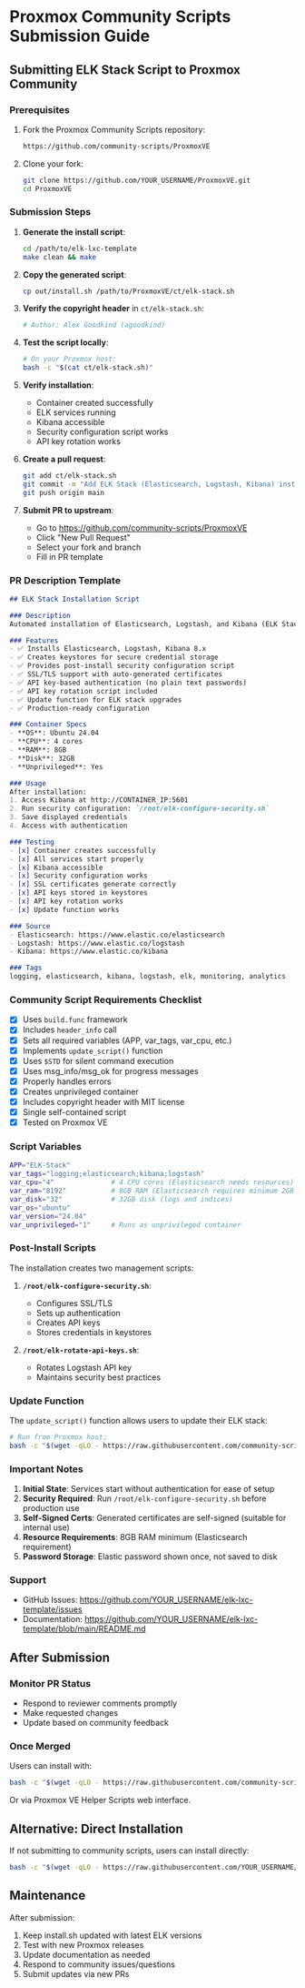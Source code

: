 # Proxmox Community Scripts Submission Guide

## Submitting ELK Stack Script to Proxmox Community

### Prerequisites

1. Fork the Proxmox Community Scripts repository:
   ```bash
   https://github.com/community-scripts/ProxmoxVE
   ```

2. Clone your fork:
   ```bash
   git clone https://github.com/YOUR_USERNAME/ProxmoxVE.git
   cd ProxmoxVE
   ```

### Submission Steps

1. **Generate the install script**:
   ```bash
   cd /path/to/elk-lxc-template
   make clean && make
   ```

2. **Copy the generated script**:
   ```bash
   cp out/install.sh /path/to/ProxmoxVE/ct/elk-stack.sh
   ```

3. **Verify the copyright header** in `ct/elk-stack.sh`:
   ```bash
   # Author: Alex Goodkind (agoodkind)
   ```

3. **Test the script locally**:
   ```bash
   # On your Proxmox host:
   bash -c "$(cat ct/elk-stack.sh)"
   ```

4. **Verify installation**:
   - Container created successfully
   - ELK services running
   - Kibana accessible
   - Security configuration script works
   - API key rotation works

5. **Create a pull request**:
   ```bash
   git add ct/elk-stack.sh
   git commit -m "Add ELK Stack (Elasticsearch, Logstash, Kibana) installation script"
   git push origin main
   ```

6. **Submit PR to upstream**:
   - Go to https://github.com/community-scripts/ProxmoxVE
   - Click "New Pull Request"
   - Select your fork and branch
   - Fill in PR template

### PR Description Template

```markdown
## ELK Stack Installation Script

### Description
Automated installation of Elasticsearch, Logstash, and Kibana (ELK Stack) version 8.x on Ubuntu 24.04 LXC containers.

### Features
- ✅ Installs Elasticsearch, Logstash, Kibana 8.x
- ✅ Creates keystores for secure credential storage
- ✅ Provides post-install security configuration script
- ✅ SSL/TLS support with auto-generated certificates
- ✅ API key-based authentication (no plain text passwords)
- ✅ API key rotation script included
- ✅ Update function for ELK stack upgrades
- ✅ Production-ready configuration

### Container Specs
- **OS**: Ubuntu 24.04
- **CPU**: 4 cores
- **RAM**: 8GB
- **Disk**: 32GB
- **Unprivileged**: Yes

### Usage
After installation:
1. Access Kibana at http://CONTAINER_IP:5601
2. Run security configuration: `/root/elk-configure-security.sh`
3. Save displayed credentials
4. Access with authentication

### Testing
- [x] Container creates successfully
- [x] All services start properly
- [x] Kibana accessible
- [x] Security configuration works
- [x] SSL certificates generate correctly
- [x] API keys stored in keystores
- [x] API key rotation works
- [x] Update function works

### Source
- Elasticsearch: https://www.elastic.co/elasticsearch
- Logstash: https://www.elastic.co/logstash
- Kibana: https://www.elastic.co/kibana

### Tags
logging, elasticsearch, kibana, logstash, elk, monitoring, analytics
```

### Community Script Requirements Checklist

- [x] Uses `build.func` framework
- [x] Includes `header_info` call
- [x] Sets all required variables (APP, var_tags, var_cpu, etc.)
- [x] Implements `update_script()` function
- [x] Uses `$STD` for silent command execution
- [x] Uses msg_info/msg_ok for progress messages
- [x] Properly handles errors
- [x] Creates unprivileged container
- [x] Includes copyright header with MIT license
- [x] Single self-contained script
- [x] Tested on Proxmox VE

### Script Variables

```bash
APP="ELK-Stack"
var_tags="logging;elasticsearch;kibana;logstash"
var_cpu="4"              # 4 CPU cores (Elasticsearch needs resources)
var_ram="8192"           # 8GB RAM (Elasticsearch requires minimum 2GB heap)
var_disk="32"            # 32GB disk (logs and indices)
var_os="ubuntu"
var_version="24.04"
var_unprivileged="1"     # Runs as unprivileged container
```

### Post-Install Scripts

The installation creates two management scripts:

1. **`/root/elk-configure-security.sh`**:
   - Configures SSL/TLS
   - Sets up authentication
   - Creates API keys
   - Stores credentials in keystores

2. **`/root/elk-rotate-api-keys.sh`**:
   - Rotates Logstash API key
   - Maintains security best practices

### Update Function

The `update_script()` function allows users to update their ELK stack:
```bash
# Run from Proxmox host:
bash -c "$(wget -qLO - https://raw.githubusercontent.com/community-scripts/ProxmoxVE/main/ct/elk-stack.sh)" -s --update
```

### Important Notes

1. **Initial State**: Services start without authentication for ease of setup
2. **Security Required**: Run `/root/elk-configure-security.sh` before production use
3. **Self-Signed Certs**: Generated certificates are self-signed (suitable for internal use)
4. **Resource Requirements**: 8GB RAM minimum (Elasticsearch requirement)
5. **Password Storage**: Elastic password shown once, not saved to disk

### Support

- GitHub Issues: https://github.com/YOUR_USERNAME/elk-lxc-template/issues
- Documentation: https://github.com/YOUR_USERNAME/elk-lxc-template/blob/main/README.md

## After Submission

### Monitor PR Status
- Respond to reviewer comments promptly
- Make requested changes
- Update based on community feedback

### Once Merged
Users can install with:
```bash
bash -c "$(wget -qLO - https://raw.githubusercontent.com/community-scripts/ProxmoxVE/main/ct/elk-stack.sh)"
```

Or via Proxmox VE Helper Scripts web interface.

## Alternative: Direct Installation

If not submitting to community scripts, users can install directly:
```bash
bash -c "$(wget -qLO - https://raw.githubusercontent.com/YOUR_USERNAME/elk-lxc-template/main/install.sh)"
```

## Maintenance

After submission:
1. Keep install.sh updated with latest ELK versions
2. Test with new Proxmox releases
3. Update documentation as needed
4. Respond to community issues/questions
5. Submit updates via new PRs

